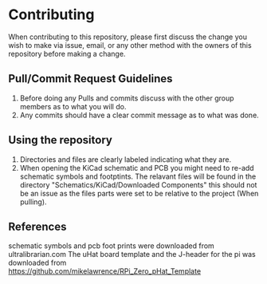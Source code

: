 # Contributing

When contributing to this repository, please first discuss the change you wish to make via issue,
email, or any other method with the owners of this repository before making a change. 

## Pull/Commit Request Guidelines

1. Before doing any Pulls and commits discuss with the other group members as to what you will do.
2. Any commits should have a clear commit message as to what was done.

## Using the repository

1. Directories and files are clearly labeled indicating what they are.
2. When opening the KiCad schematic and PCB you might need to re-add schematic symbols and footptints. The relavant files will be found in the directory "Schematics/KiCad/Downloaded Components" this should not be an issue as the files parts were set to be relative to the project (When pulling).

## References

schematic symbols and pcb foot prints were downloaded from ultralibrarian.com 
The uHat board template and the J-header for the pi was downloaded from https://github.com/mikelawrence/RPi_Zero_pHat_Template
